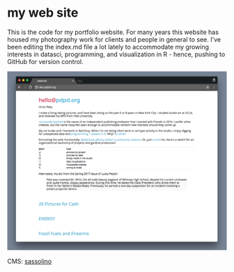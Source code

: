   # my web site
  
This is the code for my portfolio website. For many years this website has housed my photography work for clients and people in general to see. I've been editing the index.md file a lot lately to accommodate my growing interests in datasci, programming, and visualization in R - hence, pushing to GitHub for version control. 

 ![work-in-progress-may-2017](ss-pdpd.png)
  
  CMS: [sassolino](https://github.com/pwrstudio/sassolino)